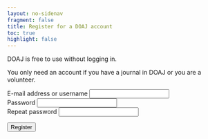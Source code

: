 ```yaml
---
layout: no-sidenav
fragment: false
title: Register for a DOAJ account
toc: true
highlight: false
---
```


DOAJ is free to use without logging in.

You only need an account if you have a journal in DOAJ or you are a volunteer.

<form action="{{ site.baseurl }}{% link apply/01-oa-compliance.md %}">
  <div class="form__question">
    <label for="email">E-mail address or username</label>
    <input id="email" type="email">
  </div>
  <div class="form__question">
    <label for="password">Password</label>
    <input id="password" type="password">
  </div>
  <div class="form__question">
    <label for="password-2">Repeat password</label>
    <input id="password-2" type="password">
  </div>
  <p>
    <input type="submit" value="Register">
  </p>
</form>
